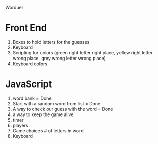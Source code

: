 Worduel


# Front End
1. Boxes to hold letters for the guesses
2. Keyboard
3. Scripting for colors (green right letter right place, yellow right letter wrong place, grey wrong letter wrong place)
7. Keyboard colors



# JavaScript
1. word bank = Done
2. Start with a random word from list = Done
3. A way to check our guess with the word = Done
4. a way to keep the game alive
5. timer
6. players
7. Game choices # of letters in word 
8. Keyboard